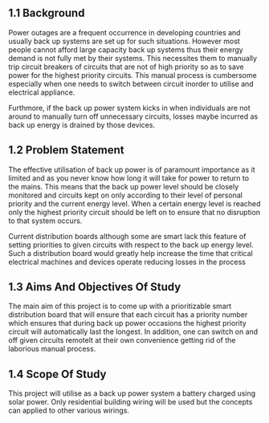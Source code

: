 ## 1.1 Background

Power outages are a frequent occurrence in developing countries and usually
back up systems are set up for such situations. However most people cannot 
afford large capacity back up systems thus their energy demand is not fully met
by their systems. This necessites them to manually trip circuit breakers of
circuits that are not of high priority so as to save power for the highest priority
circuits. This manual process is cumbersome especially when one needs to switch
between circuit inorder to utilise and electrical appliance. 

Furthmore, if the back up power system kicks in when individuals are not around
to manually turn off unnecessary circuits, losses maybe incurred as back up energy
is drained by those devices.
## 1.2 Problem Statement

The effective utilisation of back up power is of paramount importance as it limited
and as you never know how long it will take for power to return to the mains. This
means that the back up power level should be closely monitored and circuits kept
on only according to their level of personal priority and the current energy level.
When a certain energy level is reached only the highest priority circuit should 
be left on to ensure that no disruption to that system occurs.

Current distribution boards although some are smart lack this feature of setting
priorities to given circuits with respect to the back up energy level. Such 
a distribution board would greatly help increase the time that critical electrical
machines and devices operate reducing losses in the process

## 1.3 Aims And Objectives Of Study

The main aim of this project is to come up with a prioritizable smart distribution
board that will ensure that each circuit has a priority number which ensures that
during back up power occasions the highest priority circuit will automatically
last the longest. In addition, one can switch on and off given circuits remotelt
at their own convenience getting rid of the laborious manual process.

## 1.4 Scope Of Study

This project will utilise as a back up power system a battery charged using solar
power. Only residential building wiring will be used but the concepts can applied
to other various wirings.
